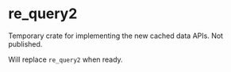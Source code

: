 # re_query2

Temporary crate for implementing the new cached data APIs. Not published.

Will replace `re_query2` when ready.
